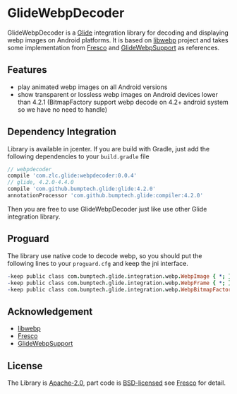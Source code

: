 # GlideWebpDecoder

GlideWebpDecoder is a [Glide](https://github.com/bumptech/glide) integration library for decoding and displaying webp images on Android platforms. It is based on [libwebp](https://github.com/webmproject/libwebp) project and takes some implementation from [Fresco](https://github.com/facebook/fresco) and [GlideWebpSupport](https://github.com/roths/GlideWebpSupport) as references.

## Features

* play animated webp images on all Android versions
* show transparent or lossless webp images on Android devices lower than 4.2.1 (BitmapFactory support webp decode on 4.2+ android system so we have no need to handle)

## Dependency Integration

Library is available in jcenter. If you are build with Gradle, just add the following dependencies to your `build.gradle` file

```gradle
// webpdecoder
compile 'com.zlc.glide:webpdecoder:0.0.4'
// glide, 4.2.0-4.4.0
compile 'com.github.bumptech.glide:glide:4.2.0'
annotationProcessor 'com.github.bumptech.glide:compiler:4.2.0'
```

Then you are free to use GlideWebpDecoder just like use other Glide integration library.

## Proguard

The library use native code to decode webp, so you should put the following lines to your `proguard.cfg` and keep the jni interface.

```pro
-keep public class com.bumptech.glide.integration.webp.WebpImage { *; }
-keep public class com.bumptech.glide.integration.webp.WebpFrame { *; }
-keep public class com.bumptech.glide.integration.webp.WebpBitmapFactory { *; }
```

## Acknowledgement

* [libwebp](https://github.com/webmproject/libwebp)
* [Fresco](https://github.com/facebook/fresco)
* [GlideWebpSupport](https://github.com/roths/GlideWebpSupport)

## License

The Library is [Apache-2.0](https://github.com/zjupure/GlideWebpDecoder/blob/master/LICENSE), part code is [BSD-licensed](https://github.com/facebook/fresco/blob/master/LICENSE) see [Fresco](https://github.com/facebook/fresco) for detail.

